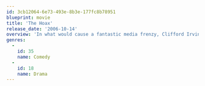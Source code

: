 ```yaml
---
id: 3cb12064-6e73-493e-8b3e-177fc8b78951
blueprint: movie
title: 'The Hoax'
release_date: '2006-10-14'
overview: 'In what would cause a fantastic media frenzy, Clifford Irving sells his bogus biography of Howard Hughes to a premiere publishing house in the early 1970s.'
genres:
  -
    id: 35
    name: Comedy
  -
    id: 18
    name: Drama
---
```

